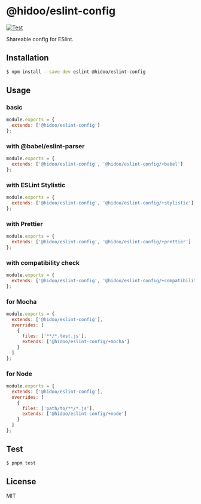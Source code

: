 # @hidoo/eslint-config

[![Test](https://github.com/hidoo/eslint-config/actions/workflows/test.yml/badge.svg)](https://github.com/hidoo/eslint-config/actions/workflows/test.yml)

Shareable config for ESlint.

## Installation

```sh
$ npm install --save-dev eslint @hidoo/eslint-config
```

## Usage

### basic

```js
module.exports = {
  extends: ['@hidoo/eslint-config']
};
```

### with @babel/eslint-parser

```js
module.exports = {
  extends: ['@hidoo/eslint-config', '@hidoo/eslint-config/+babel']
};
```

### with ESLint Stylistic

```js
module.exports = {
  extends: ['@hidoo/eslint-config', '@hidoo/eslint-config/+stylistic']
};
```

### with Prettier

```js
module.exports = {
  extends: ['@hidoo/eslint-config', '@hidoo/eslint-config/+prettier']
};
```

### with compatibility check

```js
module.exports = {
  extends: ['@hidoo/eslint-config', '@hidoo/eslint-config/+compatibility']
};
```

### for Mocha

```js
module.exports = {
  extends: ['@hidoo/eslint-config'],
  overrides: [
    {
      files: ['**/*.test.js'],
      extends: ['@hidoo/eslint-config/+mocha']
    }
  ]
};
```

### for Node

```js
module.exports = {
  extends: ['@hidoo/eslint-config'],
  overrides: [
    {
      files: ['path/to/**/*.js'],
      extends: ['@hidoo/eslint-config/+node']
    }
  ]
};
```

## Test

```sh
$ pnpm test
```

## License

MIT
